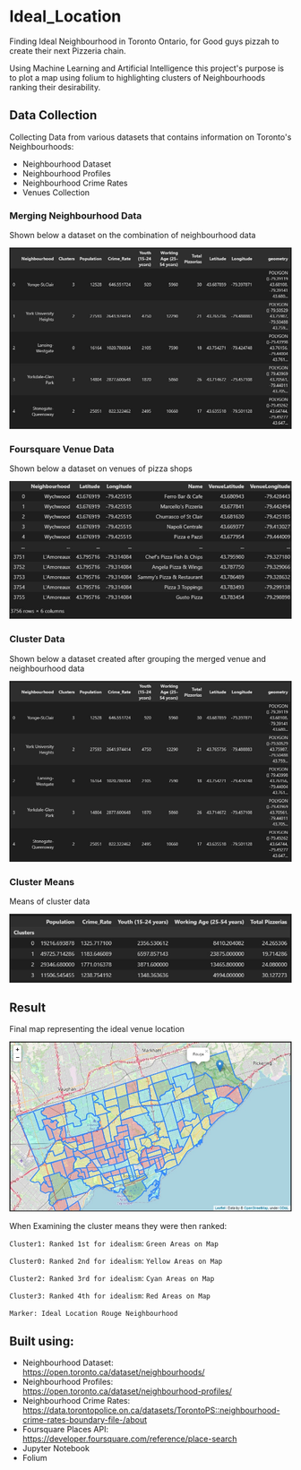 # Ideal_Location
Finding Ideal Neighbourhood in Toronto Ontario, for Good guys pizzah to create their next Pizzeria chain.

Using Machine Learning and Artificial Intelligence this project's purpose is to plot a map using folium to highlighting clusters of Neighbourhoods ranking their desirability.

## Data Collection
Collecting Data from various datasets that contains information on Toronto's Neighbourhoods:
- Neighbourhood Dataset
- Neighbourhood Profiles
- Neighbourhood Crime Rates
- Venues Collection

### Merging Neighbourhood Data
Shown below a dataset on the combination of neighbourhood data

![This is an image](https://github.com/Mohammad0336/Ideal_Location/blob/main/Images/Clusters.jpg)

### Foursquare Venue Data
Shown below a dataset on venues of pizza shops

![This is an image](https://github.com/Mohammad0336/Ideal_Location/blob/main/Images/VDataset.jpg)

### Cluster Data
Shown below a dataset created after grouping the merged venue and neighbourhood data

![This is an image](https://github.com/Mohammad0336/Ideal_Location/blob/main/Images/Clusters.jpg)

### Cluster Means
Means of cluster data

![This is an image](https://github.com/Mohammad0336/Ideal_Location/blob/main/Images/ClustersMean.jpg)

## Result
Final map representing the ideal venue location

![This is an image](https://github.com/Mohammad0336/Ideal_Location/blob/main/Images/Map.jpg)

When Examining the cluster means they were then ranked:

`Cluster1: Ranked 1st for idealism`: `Green Areas on Map`

`Cluster0: Ranked 2nd for idealism`: `Yellow Areas on Map`

`Cluster2: Ranked 3rd for idealism`: `Cyan Areas on Map`

`Cluster3: Ranked 4th for idealism`: `Red Areas on Map`

`Marker: Ideal Location Rouge Neighbourhood`

## Built using: 
- Neighbourhood Dataset: https://open.toronto.ca/dataset/neighbourhoods/ 
- Neighbourhood Profiles: https://open.toronto.ca/dataset/neighbourhood-profiles/
- Neighbourhood Crime Rates: https://data.torontopolice.on.ca/datasets/TorontoPS::neighbourhood-crime-rates-boundary-file-/about
- Foursquare Places API: https://developer.foursquare.com/reference/place-search
- Jupyter Notebook
- Folium
